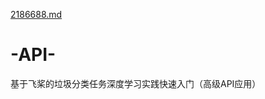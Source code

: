 [2186688.md](https://github.com/sosojust1984/-API-/files/6973098/2186688.md)
# -API-
基于飞桨的垃圾分类任务深度学习实践快速入门（高级API应用）
